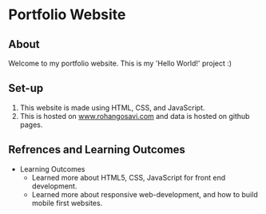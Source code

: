 # Portfolio Website

## About

Welcome to my portfolio website. This is my 'Hello World!' project :) 

## Set-up 

1. This website is made using HTML, CSS, and JavaScript.
2. This is hosted on www.rohangosavi.com and data is hosted on github pages.

## Refrences and Learning Outcomes

- Learning Outcomes 
    - Learned more about HTML5, CSS, JavaScript for front end development.
    - Learned more about responsive web-development, and how to build mobile first websites.
